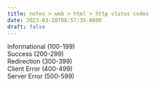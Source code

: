 ```yaml
---
title: notes > web > html > http status codes
date: 2023-03-28T08:57:35-0600
draft: false
---
```


Informational (100-199)  
Success (200-299)  
Redirection (300-399)  
Client Error (400-499)  
Server Error (500-599)  
